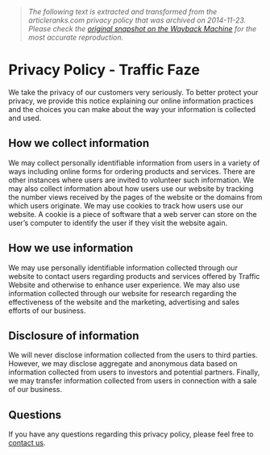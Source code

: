 > *The following text is extracted and transformed from the articleranks.com privacy policy that was archived on 2014-11-23. Please check the [original snapshot on the Wayback Machine](https://web.archive.org/web/20141123164206id_/http%3A//www.trafficfaze.com/privacy) for the most accurate reproduction.*

# Privacy Policy - Traffic Faze

We take the privacy of our customers very seriously. To better protect your privacy, we provide this notice explaining our online information practices and the choices you can make about the way your information is collected and used.

## How we collect information

We may collect personally identifiable information from users in a variety of ways including online forms for ordering products and services. There are other instances where users are invited to volunteer such information. We may also collect information about how users use our website by tracking the number views received by the pages of the website or the domains from which users originate. We may use cookies to track how users use our website. A cookie is a piece of software that a web server can store on the user’s computer to identify the user if they visit the website again.

## How we use information

We may use personally identifiable information collected through our website to contact users regarding products and services offered by Traffic Website and otherwise to enhance user experience. We may also use information collected through our website for research regarding the effectiveness of the website and the marketing, advertising and sales efforts of our business.

## Disclosure of information

We will never disclose information collected from the users to third parties. However, we may disclose aggregate and anonymous data based on information collected from users to investors and potential partners. Finally, we may transfer information collected from users in connection with a sale of our business.

## Questions

If you have any questions regarding this privacy policy, please feel free to[ contact us](https://web.archive.org/web/20141123164206id_/http%3A//contact).
